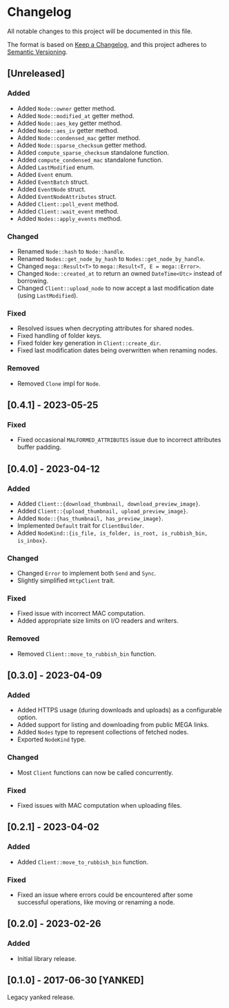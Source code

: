 Changelog
=========

All notable changes to this project will be documented in this file.

The format is based on [Keep a Changelog](https://keepachangelog.com/en/1.0.0/),
and this project adheres to [Semantic Versioning](https://semver.org/spec/v2.0.0.html).

[Unreleased]
------------

### Added

- Added `Node::owner` getter method.
- Added `Node::modified_at` getter method.
- Added `Node::aes_key` getter method.
- Added `Node::aes_iv` getter method.
- Added `Node::condensed_mac` getter method.
- Added `Node::sparse_checksum` getter method.
- Added `compute_sparse_checksum` standalone function.
- Added `compute_condensed_mac` standalone function.
- Added `LastModified` enum.
- Added `Event` enum.
- Added `EventBatch` struct.
- Added `EventNode` struct.
- Added `EventNodeAttributes` struct.
- Added `Client::poll_event` method.
- Added `Client::wait_event` method.
- Added `Nodes::apply_events` method.

### Changed

- Renamed `Node::hash` to `Node::handle`.
- Renamed `Nodes::get_node_by_hash` to `Nodes::get_node_by_handle`.
- Changed `mega::Result<T>` to `mega::Result<T, E = mega::Error>`.
- Changed `Node::created_at` to return an owned `DateTime<Utc>` instead of borrowing.
- Changed `Client::upload_node` to now accept a last modification date (using `LastModified`).

### Fixed

- Resolved issues when decrypting attributes for shared nodes.
- Fixed handling of folder keys.
- Fixed folder key generation in `Client::create_dir`.
- Fixed last modification dates being overwritten when renaming nodes.

### Removed

- Removed `Clone` impl for `Node`.

[0.4.1] - 2023-05-25
--------------------

### Fixed

- Fixed occasional `MALFORMED_ATTRIBUTES` issue due to incorrect attributes buffer padding.

[0.4.0] - 2023-04-12
--------------------

### Added

- Added `Client::{download_thumbnail, download_preview_image}`.
- Added `Client::{upload_thumbnail, upload_preview_image}`.
- Added `Node::{has_thumbnail, has_preview_image}`.
- Implemented `Default` trait for `ClientBuilder`.
- Added `NodeKind::{is_file, is_folder, is_root, is_rubbish_bin, is_inbox}`.

### Changed

- Changed `Error` to implement both `Send` and `Sync`.
- Slightly simplified `HttpClient` trait.

### Fixed

- Fixed issue with incorrect MAC computation.
- Added appropriate size limits on I/O readers and writers.

### Removed

- Removed `Client::move_to_rubbish_bin` function.

[0.3.0] - 2023-04-09
--------------------

### Added

- Added HTTPS usage (during downloads and uploads) as a configurable option.
- Added support for listing and downloading from public MEGA links.
- Added `Nodes` type to represent collections of fetched nodes.
- Exported `NodeKind` type.

### Changed

- Most `Client` functions can now be called concurrently.

### Fixed

- Fixed issues with MAC computation when uploading files.

[0.2.1] - 2023-04-02
--------------------

### Added

- Added `Client::move_to_rubbish_bin` function.

### Fixed

- Fixed an issue where errors could be encountered after some successful operations, like moving or renaming a node.

[0.2.0] - 2023-02-26
--------------------

### Added

- Initial library release.

[0.1.0] - 2017-06-30 [YANKED]
-----------------------------

Legacy yanked release.
